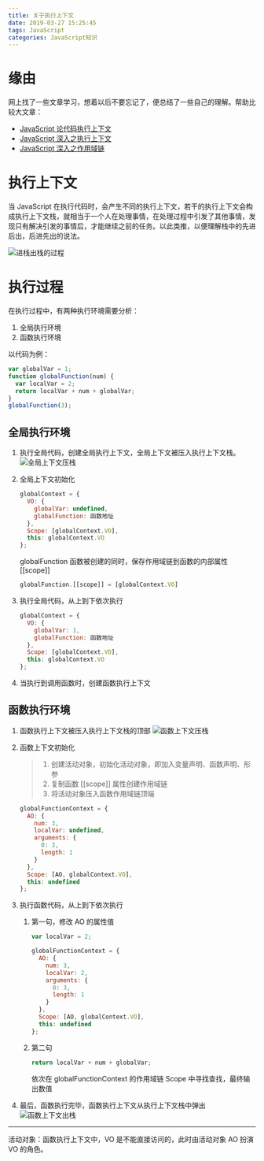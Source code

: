 ```yaml
---
title: 关于执行上下文
date: 2019-03-27 15:25:45
tags: JavaScript
categories: JavaScript知识
---
```


# 缘由

网上找了一些文章学习，想着以后不要忘记了，便总结了一些自己的理解。帮助比较大文章：

- [JavaScript 论代码执行上下文](https://www.jianshu.com/p/8f19e45fd1f1)
- [JavaScript 深入之执行上下文](https://github.com/mqyqingfeng/Blog/issues/8)
- [JavaScript 深入之作用域链](https://github.com/mqyqingfeng/Blog/issues/6)

# 执行上下文

当 JavaScript 在执行代码时，会产生不同的执行上下文，若干的执行上下文会构成执行上下文栈，就相当于一个人在处理事情，在处理过程中引发了其他事情，发现只有解决引发的事情后，才能继续之前的任务。以此类推，以便理解栈中的先进后出，后进先出的说法。

![进栈出栈的过程](ecs.png)

# 执行过程

在执行过程中，有两种执行环境需要分析：

1. 全局执行环境
2. 函数执行环境

以代码为例：

```js
var globalVar = 1;
function globalFunction(num) {
  var localVar = 2;
  return localVar + num + globalVar;
}
globalFunction(3);
```

## 全局执行环境

1. 执行全局代码，创建全局执行上下文，全局上下文被压入执行上下文栈。
   ![全局上下文压栈](globalContext.png)

2. 全局上下文初始化

   ```js
   globalContext = {
     VO: {
       globalVar: undefined,
       globalFunction: 函数地址
     },
     Scope: [globalContext.VO],
     this: globalContext.VO
   };
   ```

   globalFunction 函数被创建的同时，保存作用域链到函数的内部属性[[scope]]

   ```js
   globalFunction.[[scope]] = [globalContext.VO]
   ```

3. 执行全局代码，从上到下依次执行

   ```js
   globalContext = {
     VO: {
       globalVar: 1,
       globalFunction: 函数地址
     },
     Scope: [globalContext.VO],
     this: globalContext.VO
   };
   ```

4. 当执行到调用函数时，创建函数执行上下文

## 函数执行环境

1. 函数执行上下文被压入执行上下文栈的顶部
   ![函数上下文压栈](globalFunctionContext.png)

2. 函数上下文初始化

   > 1. 创建活动对象，初始化活动对象，即加入变量声明、函数声明、形参
   > 2. 复制函数 [[scope]] 属性创建作用域链
   > 3. 将活动对象压入函数作用域链顶端

   ```js
   globalFunctionContext = {
     AO: {
       num: 3,
       localVar: undefined,
       arguments: {
         0: 3,
         length: 1
       }
     },
     Scope: [AO, globalContext.VO],
     this: undefined
   };
   ```

3. 执行函数代码，从上到下依次执行

   1. 第一句，修改 AO 的属性值

      ```js
      var localVar = 2;
      ```

      ```js
      globalFunctionContext = {
        AO: {
          num: 3,
          localVar: 2,
          arguments: {
            0: 3,
            length: 1
          }
        },
        Scope: [AO, globalContext.VO],
        this: undefined
      };
      ```

   2. 第二句

      ```js
      return localVar + num + globalVar;
      ```

      依次在 globalFunctionContext 的作用域链 Scope 中寻找查找，最终输出数值

4. 最后，函数执行完毕，函数执行上下文从执行上下文栈中弹出
   ![函数上下文出栈](pull.png)

---

活动对象：函数执行上下文中，VO 是不能直接访问的，此时由活动对象 AO 扮演 VO 的角色。
